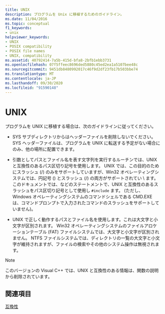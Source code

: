 ```yaml
---
title: UNIX
description: プログラムを Unix に移植するためのガイドライン。
ms.date: 11/04/2016
ms.topic: conceptual
f1_keywords:
- unix
helpviewer_keywords:
- UNIX
- POSIX compatibility
- POSIX file names
- UNIX, compatibility
ms.assetid: 40792414-7a5b-415d-bfa8-2bfb1ebb3731
ms.openlocfilehash: 07f5ffeec8696ded5880c45ed2ea1a5107bee48c
ms.sourcegitcommit: 9451db8480992017c46f9d2df23fb17b503bbe74
ms.translationtype: MT
ms.contentlocale: ja-JP
ms.lasthandoff: 09/30/2020
ms.locfileid: "91590148"
---
```

# <a name="unix"></a>UNIX

プログラムを UNIX に移植する場合は、次のガイドラインに従ってください。

- SYS サブディレクトリからはヘッダーファイルを削除しないでください。 SYS ヘッダーファイルは、プログラムを UNIX に転送する予定がない場合にのみ、他の場所に配置できます。

- 引数としてパスとファイル名を表す文字列を実行するルーチンでは、UNIX と互換性のあるパス区切り記号を使用します。 UNIX では、この目的のためにスラッシュ (/) のみをサポートしていますが、Win32 オペレーティングシステムでは、円記号 () とスラッシュ (/) の両方がサポートされてい \\ ます。 このドキュメントでは、などのステートメントで、UNIX と互換性のあるスラッシュをパス区切り記号として使用し `#include` ます。 (ただし、Windows オペレーティングシステムのコマンドシェルである CMD.EXE は、コマンドプロンプトで入力されたコマンドのスラッシュをサポートしていません)。

- UNIX で正しく動作するパスとファイル名を使用します。これは大文字と小文字が区別されます。 Win32 オペレーティングシステムのファイルアロケーションテーブル (FAT) ファイルシステムでは、大文字と小文字が区別されません。 NTFS ファイルシステムでは、ディレクトリの一覧の大文字と小文字が維持されますが、ファイルの検索やその他のシステム操作は無視されます。

> [!NOTE]
>  このバージョンの Visual C++ では、UNIX と互換性のある情報は、関数の説明から削除されています。

## <a name="see-also"></a>関連項目

[互換性](../c-runtime-library/compatibility.md)
